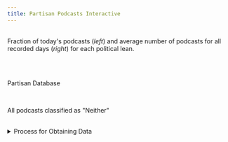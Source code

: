 ```yaml
---
title: Partisan Podcasts Interactive
---
```

<!-- Center font in this document -->
<style>
.content {
  text-align: center;
}
</style>

<!-- <div class="change_img">Click the image to see the partisan leans across time.</div>

<figure>
  <img src="\..\podcast_day_data\podcast_leans_today.png" alt="Current day's partisan leans">
  <figcaption>Partisan Podcast Leans Today</figcaption>
</figure> -->

<div id="plotly-today"></div>
<div id="plotly-temporal"></div>
<!--more-->
<br />

<div id="fraction-compare">
  Fraction of today's podcasts (<em>left</em>) and average number of podcasts for all recorded days (<em>right</em>) for each political lean.
  <br />
  <br />
  <figure id="today-political">
  </figure>

  <figure id="mean-leans">
  </figure>  
</div>

<br />

Partisan Database
<!-- https://stackoverflow.com/questions/8988855/include-another-html-file-in-a-html-file -->
<div id="classify-justify"></div>

<br />

All podcasts classified as "Neither"
<div id="all-neither"></div>  


<!-- Full data available <a href="" target="_blank">here</a>. -->  
<br />
<details>
  <summary>Process for Obtaining Data</summary>

  <h3>Process</h3>

  Using Panda's dataframe to HTML, I created and displayed data for analysis. Originally, I tried to convert the dataframes to CSV, then display those on this page, though I learned it is much easier to display the html.

  To create the partisan database classification table, I created another Python file to run in the daily batch file, which would convert the necessary data to HTML format, updating everyday.

  Though the images and tables are automatically updated, the webpage isn't. This is due to the Python files running and storing the data locally. Ideally, these scripts should be run on the cloud and the webpage should fetch the data (including graphs) from the the cloud to be put on the webpage.

  This would require a lot of work--as I could no longer use Jekyll, which is made for static sites. Because my focus isn't in web-development but in economics/politics and data analysis, I'm going to focus on doing further analysis rather than creating a more interactive user experience. Perhaps in the future I could return to this using a web-framework like Django. However, my interests lie elsewhere, so for now, this must do.
</details>

<script src="..\scripts\jquery.js"></script>
<script src="..\scripts\partisan_script.js"></script>
